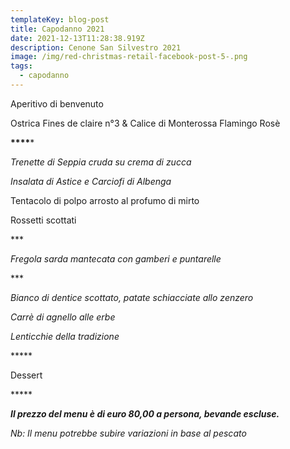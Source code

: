 ```yaml
---
templateKey: blog-post
title: Capodanno 2021
date: 2021-12-13T11:28:38.919Z
description: Cenone San Silvestro 2021
image: /img/red-christmas-retail-facebook-post-5-.png
tags:
  - capodanno
---
```



Aperitivo di benvenuto 

Ostrica Fines de claire n°3 & Calice di Monterossa Flamingo Rosè

**\*\*\*\****

*Trenette di Seppia cruda su crema di zucca*

*Insalata di Astice e Carciofi di Albenga* 

Tentacolo di polpo arrosto al profumo di mirto

Rossetti scottati

\*\**

*Fregola sarda mantecata con gamberi e puntarelle* 

\*\**

*Bianco di dentice scottato, patate schiacciate allo zenzero*

*Carrè di agnello alle erbe*

*Lenticchie della tradizione*

\*\*\*\**

Dessert

\*\*\*\**

***Il prezzo del menu è di euro 80,00 a persona, bevande escluse.***

*Nb: Il menu potrebbe subire variazioni in base al pescato*